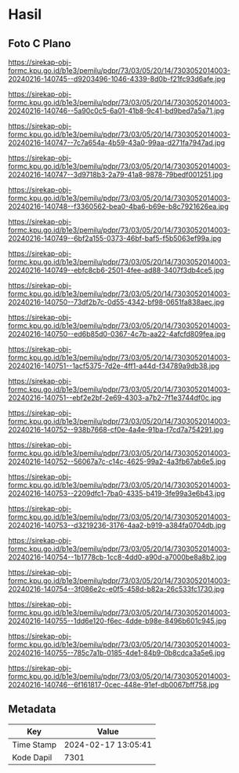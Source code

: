 # Hasil

## Foto C Plano

https://sirekap-obj-formc.kpu.go.id/b1e3/pemilu/pdpr/73/03/05/20/14/7303052014003-20240216-140745--d9203496-1046-4339-8d0b-f21fc93d6afe.jpg

https://sirekap-obj-formc.kpu.go.id/b1e3/pemilu/pdpr/73/03/05/20/14/7303052014003-20240216-140746--5a90c0c5-6a01-41b8-9c41-bd9bed7a5a71.jpg

https://sirekap-obj-formc.kpu.go.id/b1e3/pemilu/pdpr/73/03/05/20/14/7303052014003-20240216-140747--7c7a654a-4b59-43a0-99aa-d271fa7947ad.jpg

https://sirekap-obj-formc.kpu.go.id/b1e3/pemilu/pdpr/73/03/05/20/14/7303052014003-20240216-140747--3d9718b3-2a79-41a8-9878-79bedf001251.jpg

https://sirekap-obj-formc.kpu.go.id/b1e3/pemilu/pdpr/73/03/05/20/14/7303052014003-20240216-140748--f3360562-bea0-4ba6-b69e-b8c7921626ea.jpg

https://sirekap-obj-formc.kpu.go.id/b1e3/pemilu/pdpr/73/03/05/20/14/7303052014003-20240216-140749--6bf2a155-0373-46bf-baf5-f5b5063ef99a.jpg

https://sirekap-obj-formc.kpu.go.id/b1e3/pemilu/pdpr/73/03/05/20/14/7303052014003-20240216-140749--ebfc8cb6-2501-4fee-ad88-3407f3db4ce5.jpg

https://sirekap-obj-formc.kpu.go.id/b1e3/pemilu/pdpr/73/03/05/20/14/7303052014003-20240216-140750--73df2b7c-0d55-4342-bf98-0651fa838aec.jpg

https://sirekap-obj-formc.kpu.go.id/b1e3/pemilu/pdpr/73/03/05/20/14/7303052014003-20240216-140750--ed6b85d0-0367-4c7b-aa22-4afcfd809fea.jpg

https://sirekap-obj-formc.kpu.go.id/b1e3/pemilu/pdpr/73/03/05/20/14/7303052014003-20240216-140751--1acf5375-7d2e-4ff1-a44d-f34789a9db38.jpg

https://sirekap-obj-formc.kpu.go.id/b1e3/pemilu/pdpr/73/03/05/20/14/7303052014003-20240216-140751--ebf2e2bf-2e69-4303-a7b2-7f1e3744df0c.jpg

https://sirekap-obj-formc.kpu.go.id/b1e3/pemilu/pdpr/73/03/05/20/14/7303052014003-20240216-140752--938b7668-cf0e-4a4e-91ba-f7cd7a754291.jpg

https://sirekap-obj-formc.kpu.go.id/b1e3/pemilu/pdpr/73/03/05/20/14/7303052014003-20240216-140752--56067a7c-c14c-4625-99a2-4a3fb67ab6e5.jpg

https://sirekap-obj-formc.kpu.go.id/b1e3/pemilu/pdpr/73/03/05/20/14/7303052014003-20240216-140753--2209dfc1-7ba0-4335-b419-3fe99a3e6b43.jpg

https://sirekap-obj-formc.kpu.go.id/b1e3/pemilu/pdpr/73/03/05/20/14/7303052014003-20240216-140753--d3219236-3176-4aa2-b919-a384fa0704db.jpg

https://sirekap-obj-formc.kpu.go.id/b1e3/pemilu/pdpr/73/03/05/20/14/7303052014003-20240216-140754--1b1778cb-1cc8-4dd0-a90d-a7000be8a8b2.jpg

https://sirekap-obj-formc.kpu.go.id/b1e3/pemilu/pdpr/73/03/05/20/14/7303052014003-20240216-140754--3f086e2c-e0f5-458d-b82a-26c533fc1730.jpg

https://sirekap-obj-formc.kpu.go.id/b1e3/pemilu/pdpr/73/03/05/20/14/7303052014003-20240216-140755--1dd6e120-f6ec-4dde-b98e-8496b601c945.jpg

https://sirekap-obj-formc.kpu.go.id/b1e3/pemilu/pdpr/73/03/05/20/14/7303052014003-20240216-140755--785c7a1b-0185-4de1-84b9-0b8cdca3a5e6.jpg

https://sirekap-obj-formc.kpu.go.id/b1e3/pemilu/pdpr/73/03/05/20/14/7303052014003-20240216-140746--6f161817-0cec-448e-91ef-db0067bff758.jpg


## Metadata

| Key        | Value               |
| ---------- | ------------------- |
| Time Stamp | 2024-02-17 13:05:41 |
| Kode Dapil | 7301                |



